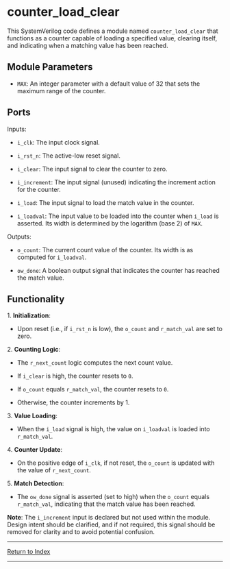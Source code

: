 # counter_load_clear

This SystemVerilog code defines a module named `counter_load_clear` that functions as a counter capable of loading a specified value, clearing itself, and indicating when a matching value has been reached.

## Module Parameters

- `MAX`: An integer parameter with a default value of 32 that sets the maximum range of the counter.

## Ports

Inputs:

- `i_clk`: The input clock signal.

- `i_rst_n`: The active-low reset signal.

- `i_clear`: The input signal to clear the counter to zero.

- `i_increment`: The input signal (unused) indicating the increment action for the counter.

- `i_load`: The input signal to load the match value in the counter.

- `i_loadval`: The input value to be loaded into the counter when `i_load` is asserted. Its width is determined by the logarithm (base 2) of `MAX`.

Outputs:

- `o_count`: The current count value of the counter. Its width is as computed for `i_loadval`.

- `ow_done`: A boolean output signal that indicates the counter has reached the match value.

## Functionality

1\. **Initialization**:

- Upon reset (i.e., if `i_rst_n` is low), the `o_count` and `r_match_val` are set to zero.

2\. **Counting Logic**:

- The `r_next_count` logic computes the next count value.

- If `i_clear` is high, the counter resets to `0`.

- If `o_count` equals `r_match_val`, the counter resets to `0`.

- Otherwise, the counter increments by 1.

3\. **Value Loading**:

- When the `i_load` signal is high, the value on `i_loadval` is loaded into `r_match_val`.

4\. **Counter Update**:

- On the positive edge of `i_clk`, if not reset, the `o_count` is updated with the value of `r_next_count`.

5\. **Match Detection**:

- The `ow_done` signal is asserted (set to high) when the `o_count` equals `r_match_val`, indicating that the match value has been reached.

**Note**: The `i_increment` input is declared but not used within the module. Design intent should be clarified, and if not required, this signal should be removed for clarity and to avoid potential confusion.

---

[Return to Index](index.md)

----------
